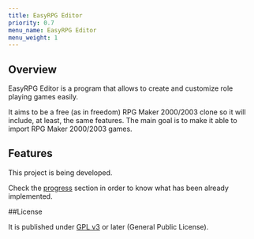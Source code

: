 ```yaml
---
title: EasyRPG Editor
priority: 0.7
menu_name: EasyRPG Editor
menu_weight: 1
---
```

<div class="info" markdown="1">

## Overview

EasyRPG Editor is a program that allows to create and customize role playing
games easily.

It aims to be a free (as in freedom) RPG Maker 2000/2003 clone so it will
include, at least, the same features.
The main goal is to make it able to import RPG Maker 2000/2003 games.

</div>
<div class="info" markdown="1">

## Features

This project is being developed.

Check the [progress](progress/) section in order to know what has been already
implemented.

</div>
<div class="info" markdown="1">

##License

It is published under [GPL v3] or later (General Public License).

[GPL v3]: https://github.com/EasyRPG/Editor/blob/master/COPYING

</div>